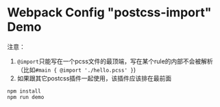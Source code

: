 Webpack Config "postcss-import"  Demo
======================================

注意：
1. `@import`只能写在一个pcss文件的最顶端，写在某个rule的内部不会被解析（比如`#main { @import './hello.pcss' }`)
2.  如果跟其它postcss插件一起使用，该插件应该排在最前面

```
npm install
npm run demo
```
